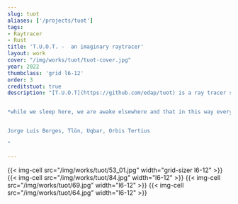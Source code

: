 ```yaml
---
slug: tuot
aliases: ['/projects/tuot']
tags:
- Raytracer
- Rust
title: 'T.U.O.T. -  an imaginary raytracer'
layout: work
cover: "/img/works/tuot/tuot-cover.jpg"
year: 2022
thumbclass: 'grid l6-12'
order: 3
creditstuot: true
description: "[T.U.O.T](https://github.com/edap/tuot) is a ray tracer software that does not follow the physical laws of light transmission, but instead speculates on new imaginary rules that dictate light behaviour. As software-generated digital images become increasingly popular and contribute to shape our perception of the world, the question arises, what that world would look like if the software generating the images did not follow the physical laws we are familiar with?


*while we sleep here, we are awake elsewhere and that in this way every man is two men.*


Jorge Luis Borges, Tlön, Uqbar, Orbis Tertius

"

---
```




{{< img-cell src="/img/works/tuot/53_01.jpg" width="grid-sizer l6-12" >}}
{{< img-cell src="/img/works/tuot/84.jpg" width="l6-12" >}}
{{< img-cell src="/img/works/tuot/69.jpg" width="l6-12" >}}
{{< img-cell src="/img/works/tuot/64.jpg" width="l6-12" >}}
